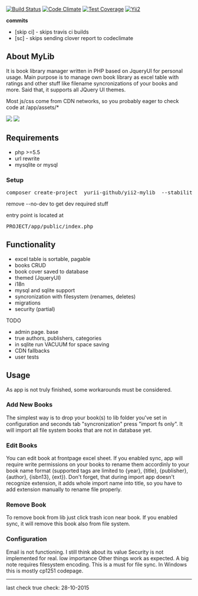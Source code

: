 
[![Build Status](https://travis-ci.org/yurii-github/yii2-mylib.svg?branch=master)](https://travis-ci.org/yurii-github/yii2-mylib) [![Code Climate](https://codeclimate.com/github/yurii-github/yii2-mylib/badges/gpa.svg)](https://codeclimate.com/github/yurii-github/yii2-mylib) [![Test Coverage](https://codeclimate.com/github/yurii-github/yii2-mylib/badges/coverage.svg)](https://codeclimate.com/github/yurii-github/yii2-mylib/coverage) [![Yii2](https://img.shields.io/badge/Powered_by-Yii_Framework-green.svg?style=flat)](http://www.yiiframework.com/)

<b>commits</b>

+ [skip ci]  - skips travis ci builds
+ [sc] - skips sending clover report to codeclimate

<h2>About MyLib</h2>

It is book library manager written in PHP based on JqueryUI for personal usage. Main purpose is to manage own book library as excel table with ratings and other stuff like filename syncronizations of your books and more.
Said that, it supports all JQuery UI themes.

Most js/css come from CDN networks, so you probably eager to check code at /app/assets/*

<img src="http://s16.postimg.org/khmq5yr1x/image.png" />

<img src="http://s8.postimg.org/8j6idmcc5/image.png" />

<h2>Requirements</h2>

+ php >=5.5
+ url rewrite
+ mysqlite or mysql


<h3>Setup</h3>

<pre>composer create-project  yurii-github/yii2-mylib  --stability=dev --no-dev</pre>
remove --no-dev to get dev required stuff

entry point is located at
<pre>PROJECT/app/public/index.php</pre>


<h2>Functionality</h2>

- excel table is sortable, pagable
- books CRUD
- book cover saved to database
- themed (JqueryUI)
- i18n
- mysql and sqlite support
- syncronization with filesystem (renames, deletes)
- migrations
- security (partial)
 
TODO

- admin page. base
- true authors, publishers, categories
- in sqlite run VACUUM for space saving
- CDN fallbacks
- user tests
</pre>


<h2>Usage</h2>

As app is not truly finished, some workarounds must be considered.

<h3>Add New Books</h3>
The simplest way is to drop your book(s) to lib folder you've set in configuration and seconds tab "syncronization" press "import fs only". It will import all file system books that are not in database yet.

<h3>Edit Books</h3>
You can edit book at frontpage excel sheet.
If you enabled sync, app will require write permissions on your books to rename them accordinly to your book name format (supported tags are limited to {year}, {title}, {publisher}, {author}, {isbn13}, {ext}). Don't forget, that during import app doesn't recognize extension, it adds whole import name into title, so you have to add extension manually to rename file properly.

<h3>Remove Book</h3>
To remove book from lib just click trash icon near book.
If you enabled sync, it will remove this book also from file system.

<h3>Configuration</h3>
Email is not functioning. I still think about its value
Security is not implemented for real. low importance
Other things work as expected. A big note requires filesystem encoding. This is a must for file sync. In Windows this is mostly cp1251 codepage.


----------------------

last check true check: 28-10-2015
